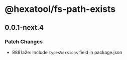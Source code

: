 # @hexatool/fs-path-exists

## 0.0.1-next.4

### Patch Changes

- 8881a2e: Include `typesVersions` field in package.json
